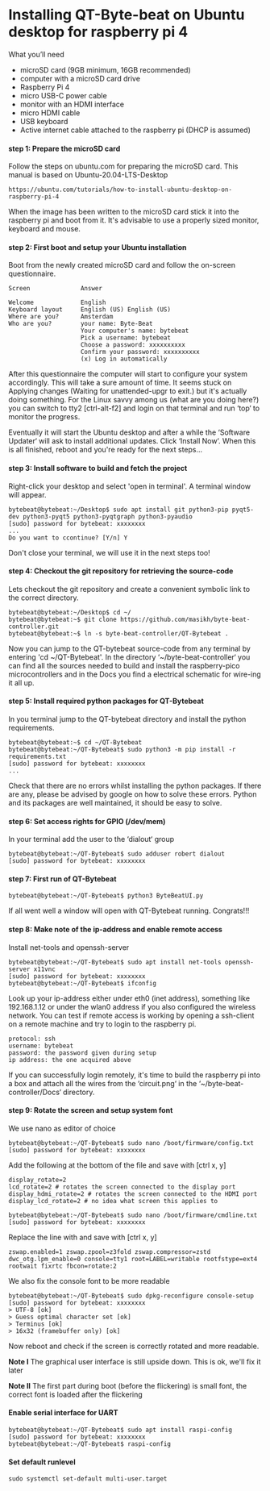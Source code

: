 # Installing QT-Byte-beat on Ubuntu desktop for raspberry pi 4

What you’ll need

* microSD card (9GB minimum, 16GB recommended)
* computer with a microSD card drive
* Raspberry Pi 4
* micro USB-C power cable
* monitor with an HDMI interface
* micro HDMI cable
* USB keyboard
* Active internet cable attached to the raspberry pi (DHCP is assumed) 

#### step 1: Prepare the microSD card

Follow the steps on ubuntu.com for preparing the microSD card. This manual is based on Ubuntu-20.04-LTS-Desktop
    
    https://ubuntu.com/tutorials/how-to-install-ubuntu-desktop-on-raspberry-pi-4

When the image has been written to the microSD card stick it into the raspberry pi and boot from it. 
It's advisable to use a properly sized monitor, keyboard and mouse. 

#### step 2: First boot and setup your Ubuntu installation

Boot from the newly created microSD card and follow the on-screen questionnaire.

    Screen              Answer

    Welcome             English
    Keyboard layout     English (US) English (US)
    Where are you?      Amsterdam
    Who are you?        your name: Byte-Beat
                        Your computer's name: bytebeat
                        Pick a username: bytebeat
                        Choose a password: xxxxxxxxxx
                        Confirm your password: xxxxxxxxxx
                        (x) Log in automatically

After this questionnaire the computer will start to configure your system accordingly.
This will take a sure amount of time. It seems stuck on Applying changes (Waiting for unattended-upgr to exit.)
but it's actually doing something. For the Linux savvy among us (what are you doing here?) you
can switch to tty2 [ctrl-alt-f2] and login on that terminal and run ‘top‘ to monitor the progress.

Eventually it will start the Ubuntu desktop and after a while the ‘Software Updater‘ will ask
to install additional updates. Click ‘Install Now‘. When this is all finished, reboot and 
you're ready for the next steps...

#### step 3: Install software to build and fetch the project

Right-click your desktop and select 'open in terminal'. A terminal window will appear.

    bytebeat@bytebeat:~/Desktop$ sudo apt install git python3-pip pyqt5-dev python3-pyqt5 python3-pyqtgraph python3-pyaudio
    [sudo] password for bytebeat: xxxxxxxx
    ...
    Do you want to ccontinue? [Y/n] Y

Don't close your terminal, we will use it in the next steps too!

#### step 4: Checkout the git repository for retrieving the source-code

Lets checkout the git repository and create a convenient symbolic link to the correct directory.

    bytebeat@bytebeat:~/Desktop$ cd ~/  
    bytebeat@bytebeat:~$ git clone https://github.com/masikh/byte-beat-controller.git
    bytebeat@bytebeat:~$ ln -s byte-beat-controller/QT-Bytebeat .
    
Now you can jump to the QT-bytebeat source-code from any terminal by entering 'cd ~/QT-Bytebeat'.
In the directory ‘~/byte-beat-controller‘ you can find all the sources needed to build and
install the raspberry-pico microcontrollers and in the Docs you find a electrical schematic for 
wire-ing it all up.

#### step 5: Install required python packages for QT-Bytebeat

In you terminal jump to the QT-bytebeat directory and install the python requirements.

    bytebeat@bytebeat:~$ cd ~/QT-Bytebeat
    bytebeat@bytebeat:~/QT-Bytebeat$ sudo python3 -m pip install -r requirements.txt
    [sudo] password for bytebeat: xxxxxxxx
    ...

Check that there are no errors whilst installing the python packages. If there are any, please
be advised by google on how to solve these errors. Python and its packages are well maintained, it
should be easy to solve.

#### step 6: Set access rights for GPIO (/dev/mem)
    
In your terminal add the user to the ‘dialout‘ group

    bytebeat@bytebeat:~/QT-Bytebeat$ sudo adduser robert dialout
    [sudo] password for bytebeat: xxxxxxxx

#### step 7: First run of QT-Bytebeat

    bytebeat@bytebeat:~/QT-Bytebeat$ python3 ByteBeatUI.py

If all went well a window will open with QT-Bytebeat running. Congrats!!!

#### step 8: Make note of the ip-address and enable remote access

Install net-tools and openssh-server

    bytebeat@bytebeat:~/QT-Bytebeat$ sudo apt install net-tools openssh-server x11vnc
    [sudo] password for bytebeat: xxxxxxxx
    bytebeat@bytebeat:~/QT-Bytebeat$ ifconfig

Look up your ip-address either under eth0 (inet address), something like 192.168.1.12 or
under the wlan0 address if you also configured the wireless network. You can test if remote
access is working by opening a ssh-client on a remote machine and try to login to the 
raspberry pi.

    protocol: ssh
    username: bytebeat
    password: the password given during setup
    ip address: the one acquired above

If you can successfully login remotely, it's time to build the raspberry pi into a box and attach all the wires from 
the ‘circuit.png‘ in the ‘~/byte-beat-controller/Docs‘ directory.

#### step 9: Rotate the screen and setup system font

We use nano as editor of choice

    bytebeat@bytebeat:~/QT-Bytebeat$ sudo nano /boot/firmware/config.txt
    [sudo] password for bytebeat: xxxxxxxx

Add the following at the bottom of the file and save with [ctrl x, y]

    display_rotate=2
    lcd_rotate=2 # rotates the screen connected to the display port
    display_hdmi_rotate=2 # rotates the screen connected to the HDMI port
    display_lcd_rotate=2 # no idea what screen this applies to

    bytebeat@bytebeat:~/QT-Bytebeat$ sudo nano /boot/firmware/cmdline.txt
    [sudo] password for bytebeat: xxxxxxxx

Replace the line with and save with [ctrl x, y]

    zswap.enabled=1 zswap.zpool=z3fold zswap.compressor=zstd dwc_otg.lpm_enable=0 console=tty1 root=LABEL=writable rootfstype=ext4 rootwait fixrtc fbcon=rotate:2

We also fix the console font to be more readable

    bytebeat@bytebeat:~/QT-Bytebeat$ sudo dpkg-reconfigure console-setup
    [sudo] password for bytebeat: xxxxxxxx  
    > UTF-8 [ok]
    > Guess optimal character set [ok]
    > Terminus [ok]
    > 16x32 (framebuffer only) [ok]

Now reboot and check if the screen is correctly rotated and more readable. 

**Note I** The graphical user interface is still upside down. This is ok, we'll fix it later

**Note II** The first part during boot (before the flickering) is small font, the correct font is loaded after the flickering


#### Enable serial interface for UART

    bytebeat@bytebeat:~/QT-Bytebeat$ sudo apt install raspi-config
    [sudo] password for bytebeat: xxxxxxxx
    bytebeat@bytebeat:~/QT-Bytebeat$ raspi-config

#### Set default runlevel

    sudo systemctl set-default multi-user.target







